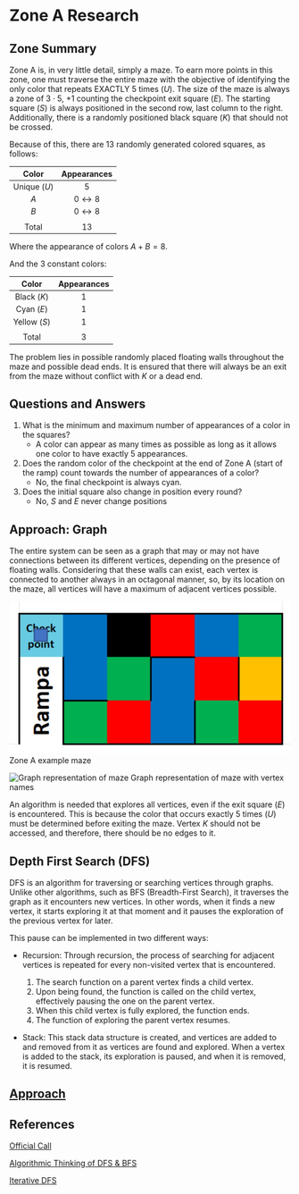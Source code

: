 # Zone A Research

## Zone Summary

Zone A is, in very little detail, simply a maze. To earn more points in this zone, one must traverse the entire maze with the objective of identifying the only color that repeats EXACTLY 5 times $(U)$. The size of the maze is always a zone of $3\cdot 5$, $+1$ counting the checkpoint exit square $(E)$. The starting square $(S)$ is always positioned in the second row, last column to the right. Additionally, there is a randomly positioned black square $(K)$ that should not be crossed.

Because of this, there are 13 randomly generated colored squares, as follows:

|    Color     |      Appearances      |
| :----------: | :-------------------: |
| Unique $(U)$ |          $5$          |
|     $A$      | $0 \leftrightarrow 8$ |
|     $B$      | $0 \leftrightarrow 8$ |
|              |                       |
|    Total     |         $13$          |

Where the appearance of colors $A+B=8$.

And the 3 constant colors:

|    Color     | Appearances |
| :----------: | :---------: |
| Black $(K)$  |     $1$     |
|  Cyan $(E)$  |     $1$     |
| Yellow $(S)$ |     $1$     |
|              |             |
|    Total     |     $3$     |

The problem lies in possible randomly placed floating walls throughout the maze and possible dead ends. It is ensured that there will always be an exit from the maze without conflict with $K$ or a dead end.

## Questions and Answers

1. What is the minimum and maximum number of appearances of a color in the squares?
    * A color can appear as many times as possible as long as it allows one color to have exactly 5 appearances.
2. Does the random color of the checkpoint at the end of Zone A (start of the ramp) count towards the number of appearances of a color?
    * No, the final checkpoint is always cyan.
3. Does the initial square also change in position every round?
    * No, $S$ and $E$ never change positions

## Approach: Graph

The entire system can be seen as a graph that may or may not have connections between its different vertices, depending on the presence of floating walls. Considering that these walls can exist, each vertex is connected to another always in an octagonal manner, so, by its location on the maze, all vertices will have a maximum of adjacent vertices possible.

![zoneA_maze1](../media/zoneA_maze1.jpg)
Zone A example maze

![Graph representation of maze](../media/graph_zone_1.png)
Graph representation of maze with vertex names

An algorithm is needed that explores all vertices, even if the exit square $(E)$ is encountered. This is because the color that occurs exactly 5 times $(U)$ must be determined before exiting the maze. Vertex $K$ should not be accessed, and therefore, there should be no edges to it.

## Depth First Search (DFS)

DFS is an algorithm for traversing or searching vertices through graphs. Unlike other algorithms, such as BFS (Breadth-First Search), it traverses the graph as it encounters new vertices. In other words, when it finds a new vertex, it starts exploring it at that moment and it pauses the exploration of the previous vertex for later.

This pause can be implemented in two different ways:

* Recursion: Through recursion, the process of searching for adjacent vertices is repeated for every non-visited vertex that is encountered.
    1. The search function on a parent vertex finds a child vertex.
    2. Upon being found, the function is called on the child vertex, effectively pausing the one on the parent vertex.
    3. When this child vertex is fully explored, the function ends.
    4. The function of exploring the parent vertex resumes.

* Stack: This stack data structure is created, and vertices are added to and removed from it as vertices are found and explored. When a vertex is added to the stack, its exploration is paused, and when it is removed, it is resumed.

## [Approach](./Approach.MD)

## References

[Official Call](../Candidates%202023.pdf)

[Algorithmic Thinking of DFS & BFS](https://www.youtube.com/watch?v=pcKY4hjDrxk&ab_channel=AbdulBari)

[Iterative DFS](https://www.geeksforgeeks.org/iterative-depth-first-traversal/)
